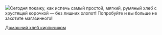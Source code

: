 <!--2025-10-26 17:59:55-->
<div class="yb">
  <div class="rss povarenok"><a href="https://www.povarenok.ru/recipes/show/183193/"><img src="https://www.povarenok.ru/data/cache/2025oct/26/59/3193487_98216-640x480.jpg"></a>Сегодня покажу, как испечь самый простой, мягкий, румяный хлеб с хрустящей корочкой — без лишних хлопот! Попробуйте и вы больше не захотите магазинного! <p class="titl"><a href="https://www.povarenok.ru/recipes/show/183193/">Домашний хлеб кирпичиком</a></p></div>
</div>
